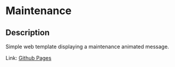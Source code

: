 # Maintenance

## Description

Simple web template displaying a maintenance animated message.

Link: [Github Pages](https://arthurfauq.github.io/maintenance/)
